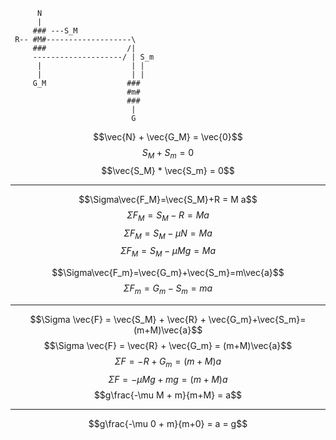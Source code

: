 ```
      N
      |
     ### ---S_M
 R-- #M#-------------------\
     ###                  /|
     --------------------/ | S_m
      |               	   | |
      |                    | |
     G_M                  ###
                          #m#
                          ###
                           |
                           G
```

$$\vec{N} + \vec{G_M} = \vec{0}$$
$$S_M + S_m = 0$$
$$\vec{S_M} * \vec{S_m} = 0$$

---

$$\Sigma\vec{F_M}=\vec{S_M}+R = M a$$
$$\Sigma F_M=S_M - R = M a$$
$$\Sigma F_M=S_M - \mu N = M a$$
$$\Sigma F_M=S_M - \mu Mg = M a$$

$$\Sigma\vec{F_m}=\vec{G_m}+\vec{S_m}=m\vec{a}$$
$$\Sigma F_m=G_m-S_m=ma$$

---

$$\Sigma \vec{F} = \vec{S_M} + \vec{R} + \vec{G_m}+\vec{S_m}=(m+M)\vec{a}$$
$$\Sigma \vec{F} = \vec{R} + \vec{G_m} = (m+M)\vec{a}$$
$$\Sigma F = -R + G_m = (m+M)a$$
$$\Sigma F = -\mu Mg + mg = (m+M)a$$
$$g\frac{-\mu M + m}{m+M} = a$$

---

$$g\frac{-\mu 0 + m}{m+0} = a = g$$
